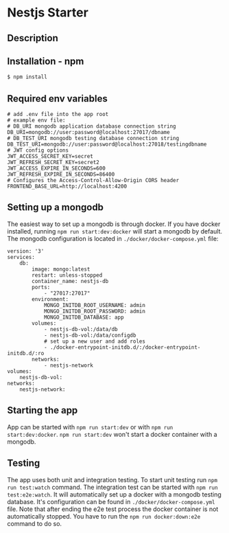 # Nestjs Starter

## Description

## Installation - npm

```bash
$ npm install
```

## Required env variables

```dotenv
# add .env file into the app root
# example env file:
# DB_URI mongodb application database connection string
DB_URI=mongodb://user:password@localhost:27017/dbname
# DB_TEST_URI mongodb testing database connection string
DB_TEST_URI=mongodb://user:password@localhost:27018/testingdbname
# JWT config options
JWT_ACCESS_SECRET_KEY=secret
JWT_REFRESH_SECRET_KEY=secret2
JWT_ACCESS_EXPIRE_IN_SECONDS=600
JWT_REFRESH_EXPIRE_IN_SECONDS=86400
# Configures the Access-Control-Allow-Origin CORS header
FRONTEND_BASE_URL=http://localhost:4200
```

## Setting up a mongodb

The easiest way to set up a mongodb is through docker. If you have docker installed, running `npm run start:dev:docker`
will start a mongodb by default. The mongodb configuration is located in `./docker/docker-compose.yml` file:

```
version: '3'
services:
    db:
        image: mongo:latest
        restart: unless-stopped
        container_name: nestjs-db
        ports:
            - "27017:27017"
        environment:
            MONGO_INITDB_ROOT_USERNAME: admin
            MONGO_INITDB_ROOT_PASSWORD: admin
            MONGO_INITDB_DATABASE: app
        volumes:
            - nestjs-db-vol:/data/db
            - nestjs-db-vol:/data/configdb
            # set up a new user and add roles
            - ./docker-entrypoint-initdb.d/:/docker-entrypoint-initdb.d/:ro
        networks:
            - nestjs-network
volumes:
    nestjs-db-vol:
networks:
    nestjs-network:

```

## Starting the app

App can be started with `npm run start:dev` or with `npm run start:dev:docker`. `npm run start:dev` won't start a docker
container with a mongodb.

## Testing

The app uses both unit and integration testing. To start unit testing run `npm run test:watch` command. The
integration test can be started with `npm run test:e2e:watch`. It will automatically set up a docker with
a mongodb testing database. It's configuration can be found in `./docker/docker-compose.yml` file. Note that
after ending the e2e test process the docker container is not automatically stopped. You have to run the
`npm run docker:down:e2e` command to do so.
